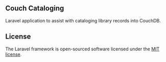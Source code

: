 ## Couch Cataloging

Laravel application to assist with cataloging library records into CouchDB.

## License

The Laravel framework is open-sourced software licensed under the [MIT license](http://opensource.org/licenses/MIT).
